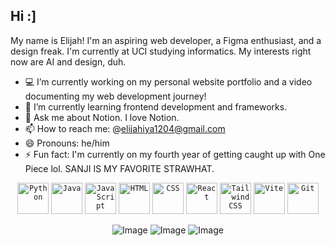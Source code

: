 
## Hi :]

My name is Elijah! I'm an aspiring web developer, a Figma enthusiast, and a design freak.
I'm currently at UCI studying informatics. My interests right now are AI and design, duh.

- 💻 I’m currently working on my personal website portfolio and a video documenting my web development journey!
- 🌱 I’m currently learning frontend development and frameworks.
- 💬 Ask me about Notion. I love Notion.
- 📫 How to reach me: @elijahiya1204@gmail.com
- 😄 Pronouns: he/him
- ⚡ Fun fact: I'm currently on my fourth year of getting caught up with One Piece lol. SANJI IS MY FAVORITE STRAWHAT.

<div align="center">
	<code><img width="50" src="https://raw.githubusercontent.com/marwin1991/profile-technology-icons/refs/heads/main/icons/python.png" alt="Python" title="Python"/></code>
 	<code><img height="50" src="https://user-images.githubusercontent.com/25181517/117201156-9a724800-adec-11eb-9a9d-3cd0f67da4bc.png" alt="Java" title="Java" /></code>
  	<code><img width="50" src="https://raw.githubusercontent.com/marwin1991/profile-technology-icons/refs/heads/main/icons/javascript.png" alt="JavaScript" title="JavaScript"/></code>
	<code><img width="50" src="https://raw.githubusercontent.com/marwin1991/profile-technology-icons/refs/heads/main/icons/html.png" alt="HTML" title="HTML"/></code>
	<code><img width="50" src="https://raw.githubusercontent.com/marwin1991/profile-technology-icons/refs/heads/main/icons/css.png" alt="CSS" title="CSS"/></code>
	<code><img width="50" src="https://raw.githubusercontent.com/marwin1991/profile-technology-icons/refs/heads/main/icons/react.png" alt="React" title="React"/></code>
  	<code><img width="50" src="https://raw.githubusercontent.com/marwin1991/profile-technology-icons/refs/heads/main/icons/tailwind_css.png" alt="Tailwind CSS" title="Tailwind CSS"/></code>
	<code><img width="50" src="https://raw.githubusercontent.com/marwin1991/profile-technology-icons/refs/heads/main/icons/vite.png" alt="Vite" title="Vite"/></code>
	<code><img height="50" src="https://user-images.githubusercontent.com/25181517/192108372-f71d70ac-7ae6-4c0d-8395-51d8870c2ef0.png" alt="Git" title="Git" /></code>

![Image](https://github.com/user-attachments/assets/ff18d0df-63a3-4a0f-a5cb-9d62e970aefe)
![Image](https://github.com/user-attachments/assets/035ab98c-12bc-4b2d-9d34-00ff91663f01)
![Image](https://github.com/user-attachments/assets/420daacc-2914-439a-8f07-aa919bc6cd2b)
</div>
